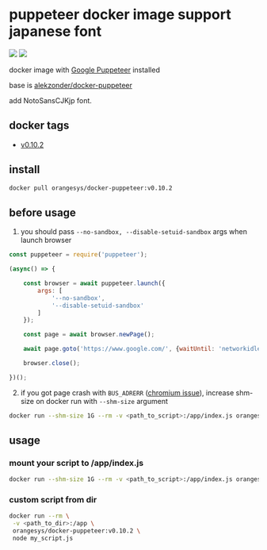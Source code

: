 # puppeteer docker image support japanese font

[![](https://images.microbadger.com/badges/version/orangesys/docker-puppeteer.svg)](https://microbadger.com/images/orangesys/docker-puppeteer "Get your own version badge on microbadger.com")
[![](https://images.microbadger.com/badges/image/orangesys/docker-puppeteer.svg)](https://microbadger.com/images/orangesys/docker-puppeteer "Get your own image badge on microbadger.com")

docker image with  [Google Puppeteer](https://github.com/GoogleChrome/puppeteer) installed

base is [alekzonder/docker-puppeteer](https://github.com/alekzonder/docker-puppeteer)

add NotoSansCJKjp font.

## docker tags

- [v0.10.2](https://github.com/orangesys/docker-puppeteer/tree/v0.10.2)

## install

```bash
docker pull orangesys/docker-puppeteer:v0.10.2
```

## before usage

1. you should pass `--no-sandbox, --disable-setuid-sandbox` args when launch browser

```js
const puppeteer = require('puppeteer');

(async() => {

    const browser = await puppeteer.launch({
        args: [
            '--no-sandbox',
            '--disable-setuid-sandbox'
        ]
    });

    const page = await browser.newPage();

    await page.goto('https://www.google.com/', {waitUntil: 'networkidle'});

    browser.close();

})();
```

2. if you got page crash with `BUS_ADRERR` ([chromium issue](https://bugs.chromium.org/p/chromium/issues/detail?id=571394)), increase shm-size on docker run with `--shm-size` argument

```bash
docker run --shm-size 1G --rm -v <path_to_script>:/app/index.js orangesys/docker-puppeteer:v0.10.2
```

## usage

### mount your script to /app/index.js

```bash
docker run --shm-size 1G --rm -v <path_to_script>:/app/index.js orangesys/docker-puppeteer:v0.10.2
```

### custom script from dir

```bash
docker run --rm \
 -v <path_to_dir>:/app \
 orangesys/docker-puppeteer:v0.10.2 \
 node my_script.js
```